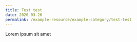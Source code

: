 ```yaml
---
title: Test test
date: 2020-03-26
permalink: /example-resource/example-category/test-test
---
```


Lorem ipsum sit amet

